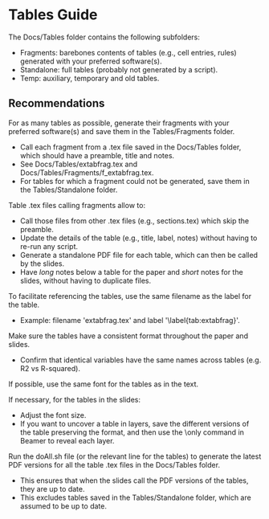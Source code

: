 # Tables Guide

The Docs/Tables folder contains the following subfolders:
- Fragments: barebones contents of tables (e.g., cell entries, rules) generated with your preferred software(s).
- Standalone: full tables (probably not generated by a script).
- Temp: auxiliary, temporary and old tables.


## Recommendations
For as many tables as possible, generate their fragments with your preferred software(s) and save them in the Tables/Fragments folder.
- Call each fragment from a .tex file saved in the Docs/Tables folder, which should have a preamble, title and notes.
- See Docs/Tables/extabfrag.tex and Docs/Tables/Fragments/f_extabfrag.tex.
- For tables for which a fragment could not be generated, save them in the Tables/Standalone folder.

Table .tex files calling fragments allow to:
- Call those files from other .tex files (e.g., sections.tex) which skip the preamble.
- Update the details of the table (e.g., title, label, notes) without having to re-run any script.
- Generate a standalone PDF file for each table, which can then be called by the slides.
- Have *long* notes below a table for the paper and *short* notes for the slides, without having to duplicate files.

To facilitate referencing the tables, use the same filename as the label for the table.
- Example: filename 'extabfrag.tex' and label '\label{tab:extabfrag}'.

Make sure the tables have a consistent format throughout the paper and slides.
- Confirm that identical variables have the same names across tables (e.g. R2 vs R-squared).

If possible, use the same font for the tables as in the text.

If necessary, for the tables in the slides:
- Adjust the font size.
- If you want to uncover a table in layers, save the different versions of the table preserving the format, and then use the \only<slidenum> command in Beamer to reveal each layer.

Run the doAll.sh file (or the relevant line for the tables) to generate the latest PDF versions for all the table .tex files in the Docs/Tables folder.
- This ensures that when the slides call the PDF versions of the tables, they are up to date.
- This excludes tables saved in the Tables/Standalone folder, which are assumed to be up to date.